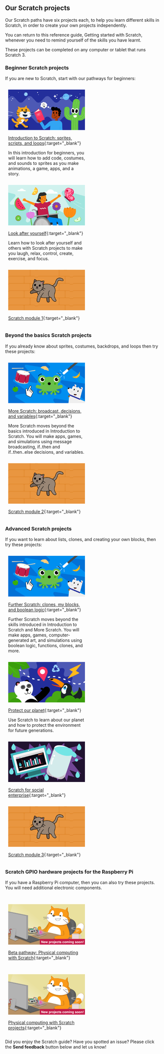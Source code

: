 ## Our Scratch projects

Our Scratch paths have six projects each, to help you learn different skills in Scratch, in order to create your own projects independently. 

You can return to this reference guide, Getting started with Scratch, whenever you need to remind yourself of the skills you have learnt.

These projects can be completed on any computer or tablet that runs Scratch 3.

### Beginner Scratch projects

If you are new to Scratch, start with our pathways for beginners:

<div style="display: inline-block; max-width: 250px; float: left; padding-left: 10px;">

![](images/Intro-banner.png)

[Introduction to Scratch: sprites, scripts, and loops](https://projects.raspberrypi.org/en/pathways/scratch-intro){:target="_blank"}<br/>

In this introduction for beginners, you will learn how to add code, costumes, and sounds to sprites as you make animations, a game, apps, and a story.
</div>  

<div style="display: inline-block; max-width: 250px; float: left; padding-left: 10px;">

![](images/LAY-banner.png)

[Look after yourself](https://projects.raspberrypi.org/en/pathways/look-after-yourself){:target="_blank"}<br/>

Learn how to look after yourself and others with Scratch projects to make you laugh, relax, control, create, exercise, and focus.
</div>

<div style="display: inline-block; max-width: 250px; float: left; padding-left: 10px;">

![](images/scratch.png)

[Scratch module 1](https://projects.raspberrypi.org/en/pathways/scratch-module-1){:target="_blank"}
</div>

<br clear="both"/>

### Beyond the basics Scratch projects

If you already know about sprites, costumes, backdrops, and loops then try these projects:

<div style="display: inline-block; max-width: 250px; float: left; padding-left: 10px;">

![](images/more-banner.png)

[More Scratch: broadcast, decisions, and variables](https://projects.raspberrypi.org/en/pathways/more-scratch){:target="_blank"}<br/>

More Scratch moves beyond the basics introduced in Introduction to Scratch. You will make apps, games, and simulations using message broadcasting, if..then and if..then..else decisions, and variables.
</div>

<div style="display: inline-block; max-width: 250px; float: left; padding-left: 10px;">

![](images/scratch.png)

[Scratch module 2](https://projects.raspberrypi.org/en/pathways/scratch-module-2){:target="_blank"}<br/>
</div>

<br clear="both"/>

### Advanced Scratch projects

If you want to learn about lists, clones, and creating your own blocks, then try these projects:

<div style="display: inline-block; max-width: 250px; float: left; padding-left: 10px;">

![](images/more-banner.png)

[Further Scratch: clones, my blocks, and boolean logic](https://projects.raspberrypi.org/en/pathways/further-scratch){:target="_blank"}<br/>

Further Scratch moves beyond the skills introduced in Introduction to Scratch and More Scratch. You will make apps, games, computer-generated art, and simulations using boolean logic, functions, clones, and more.
</div>

<div style="display: inline-block; max-width: 250px; float: left; padding-left: 10px;">

![desc](images/POP-banner.png)

[Protect our planet](https://projects.raspberrypi.org/en/pathways/protect-our-planet){:target="_blank"}<br/>

Use Scratch to learn about our planet and how to protect the environment for future generations.
</div>

<div style="display: inline-block; max-width: 250px; float: left; padding-left: 10px;">

![](images/cd-scratch.png)

[Scratch for social enterprise](https://projects.raspberrypi.org/en/coderdojo/scratch-for-social-enterprise){:target="_blank"}<br/>
</div>

<div style="display: inline-block; max-width: 250px; float: left; padding-left: 10px;">

![](images/scratch.png)

[Scratch module 3](https://projects.raspberrypi.org/en/pathways/scratch-module-3){:target="_blank"}<br/>
</div>

<br clear="both"/>

### Scratch GPIO hardware projects for the Raspberry Pi

If you have a Raspberry Pi computer, then you can also try these projects. You will need additional electronic components.

<div style="display: inline-block; max-width: 250px; float: left; padding-left: 10px;"><br/>

![](images/physical-computing-text.png)

[Beta pathway: Physical computing with Scratch](https://projects.raspberrypi.org/en/pathways/physical-computing-with-scratch-and-the-raspberry-pi){:target="_blank"}
</div>

<div style="display: inline-block; max-width: 250px; float: left; padding-left: 10px;"><br/>

![](images/physical-computing-text.png)

[Physical computing with Scratch projects](https://projects.raspberrypi.org/en/projects?software%5B%5D=scratch&hardware%5B%5D=raspberry-pi){:target="_blank"}
</div>

<br clear="both"/>

Did you enjoy the Scratch guide? Have you spotted an issue? Please click the **Send feedback** button below and let us know!
